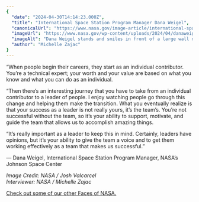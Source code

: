 ```yaml
---
{
  "date": "2024-04-30T14:14:23.000Z",
  "title": "International Space Station Program Manager Dana Weigel",
  "canonicalUrl": "https://www.nasa.gov/image-article/international-space-station-program-manager-dana-weigel/",
  "imageUrl": "https://www.nasa.gov/wp-content/uploads/2024/04/danaweigel-jsc2024e023417-crop.jpg",
  "imageAlt": "Dana Weigel stands and smiles in front of a large wall mural of the International Space Station. She has wavy blond hair and is wearing a dark blue jacket over a pink blouse with a circular necklace around her neck.",
  "author": "Michelle Zajac"
}
---
```


“When people begin their careers, they start as an individual contributor. You’re a technical expert; your worth and your value are based on what you know and what you can do as an individual. 

“Then there’s an interesting journey that you have to take from an individual contributor to a leader of people. I enjoy watching people go through this change and helping them make the transition. What you eventually realize is that your success as a leader is not really yours, it’s the team’s. You’re not successful without the team, so it’s your ability to support, motivate, and guide the team that allows us to accomplish amazing things.

“It’s really important as a leader to keep this in mind. Certainly, leaders have opinions, but it’s your ability to give the team a voice and to get them working effectively as a team that makes us successful.”

— Dana Weigel, International Space Station Program Manager, NASA’s Johnson Space Center

_Image Credit: NASA / Josh Valcarcel  
Interviewer: NASA / Michelle Zajac_

[Check out some of our other Faces of NASA.](https://www.nasa.gov/gallery/faces-of-nasa/)
